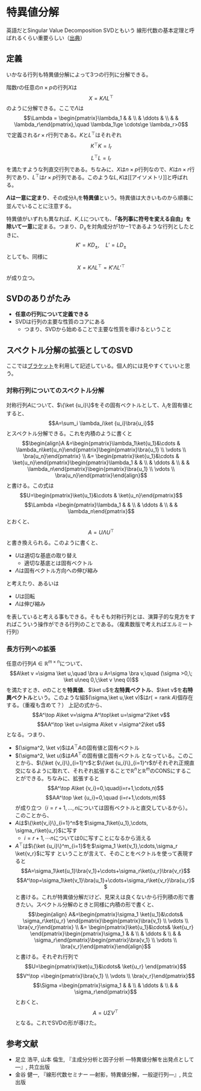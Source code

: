 # 特異値分解

英語だとSingular Value Decomposition
SVDともいう
線形代数の基本定理と呼ばれるくらい重要らしい（[出典](https://ogyahogya.hatenablog.com/entry/2019/12/30/%E7%89%B9%E7%95%B0%E5%80%A4%E5%88%86%E8%A7%A3)）

## 定義

いかなる行列も特異値分解によって3つの行列に分解できる。

階数$r$の任意の$n\times p$の行列$X$は
$$X=K\Lambda L^\top$$
のように分解できる。ここで$\Lambda$は
$$\Lambda = \begin{pmatrix}\lambda_1 & & \\ & \ddots &  \\ & & \lambda_r\end{pmatrix},\quad \lambda_1\ge \cdots\ge \lambda_r>0$$
で定義される$r\times r$行列である。$K$と$L^\top$はそれぞれ
$$K^\top K=I_r$$
$$L^\top L=I_r$$
を満たすような列直交行列である。ちなみに、$X$は$n\times p$行列なので、$K$は$n\times r$行列であり、$L^\top$は$r\times p$行列である。このような$L,K$は[[アイソメトリ]]と呼ばれる。

**$\Lambda$は一意に定まり**、その成分$\lambda_i$を**特異値**という。特異値は大きいものから順番に並んでいることに注意する。

特異値がいずれも異なれば、$K,L$についても、**「各列事に符号を変える自由」を除いて一意**に定まる。つまり、$D_{\pm}$を対角成分が$1$か$-1$であるような行列としたときに、
$$K'=KD_{\pm},\quad L'=LD_\pm$$
としても、同様に
$$X=K\Lambda L^\top=K'\Lambda L'^\top$$
が成り立つ。

## SVDのありがたみ

- **任意の行列について定義できる**
- SVDは行列の主要な性質のコアにある
  - つまり、SVDから始めることで主要な性質を導けるということ

## スペクトル分解の拡張としてのSVD

ここでは[ブラケット](../../quantum/quantum-information/braket.md)を利用して記述している。個人的には見やすくていいと思う。

### 対称行列についてのスペクトル分解

対称行列$A$について、$\{\ket {u_i}\}$をその固有ベクトルとして、$\lambda_i$を固有値とすると、
$$A=\sum_i \lambda_i\ket {u_i}\bra{u_i}$$
とスペクトル分解できる。これを内積のように書くと
$$\begin{align}A &=\begin{pmatrix}\lambda_1\ket{u_1}&\cdots & \lambda_n\ket{u_n}\end{pmatrix}\begin{pmatrix}\bra{u_1} \\ \vdots \\ \bra{u_n}\end{pmatrix} \\ &= \begin{pmatrix}\ket{u_1}&\cdots & \ket{u_n}\end{pmatrix}\begin{pmatrix}\lambda_1 & & \\ & \ddots & \\ & & \lambda_n\end{pmatrix}\begin{pmatrix}\bra{u_1} \\ \vdots \\ \bra{u_n}\end{pmatrix}\end{align}$$
と書ける。この式は
$$U=\begin{pmatrix}\ket{u_1}&\cdots & \ket{u_n}\end{pmatrix}$$
$$\Lambda =\begin{pmatrix}\lambda_1 & & \\ & \ddots & \\ & & \lambda_n\end{pmatrix}$$
とおくと、
$$A=U\Lambda U^\top$$
と書き換えられる。このように書くと、

- $U$は適切な基底の取り替え
  - 適切な基底とは固有ベクトル
- $\Lambda$は固有ベクトル方向への伸び縮み

と考えたり、あるいは

- $U$は回転
- $\Lambda$は伸び縮み

を表していると考える事もできる。そもそも対称行列とは、演算子的な見方をすればこういう操作ができる行列のことである。（複素数版で考えればエルミート行列）

### 長方行列への拡張

任意の行列$A\in \mathbb R^{m\times n}$について、
$$A\ket v =\sigma \ket u,\quad \bra u A=\sigma \bra v,\quad (\sigma >0,\; \ket u\neq 0,\;\ket v \neq 0)$$
を満たすとき、$\sigma$のことを**特異値**、$\ket u$を**左特異ベクトル**、$\ket v$を**右特異ベクトル**という。このような組$(\sigma,\ket u,\ket v)$は$r(=\mathrm{rank}\; A)$個存在する。（重複も含めて？）
上記の式から、
$$A^\top A\ket v=\sigma A^\top\ket u=\sigma^2\ket v$$
$$AA^\top \ket u=\sigma A\ket v =\sigma^2\ket u$$
となる。つまり、

- $(\sigma^2, \ket v)$は$A^\top A$の固有値と固有ベクトル
- $(\sigma^2, \ket u)$は$AA^\top$の固有値と固有ベクトル
となっている。このことから、$\{\ket {v_i}\}_{i=1}^r$と$\{\ket {u_i}\}_{i=1}^r$がそれぞれ正規直交になるように取れて、それぞれ拡張することで$\mathbb R^n$と$\mathbb R^m$のCONSにすることができる。ちなみに、拡張すると
$$A^\top A\ket {v_i}=0,\quad(i=r+1,\cdots,n)$$
$$AA^\top \ket {u_i}=0,\quad (i=r+1,\cdots,m)$$
が成り立つ（$i=r+1,...,n$については固有ベクトルと直交しているから）。このことから、
- $A$は$\{\ket{v_i}\}_{i=1}^n$を$\sigma_1\ket{u_1},\cdots, \sigma_r\ket{u_r}$に写す
  - $i=r+1,\cdots n$については$0$に写すことになるから消える
- $A^\top$は$\{\ket {u_i}\}^m_{i=1}$を$\sigma_1 \ket{v_1},\cdots,\sigma_r \ket{v_r}$に写す
ということが言えて、そのことをベクトルを使って表現すると
$$A=\sigma_1\ket{u_1}\bra{v_1}+\cdots+\sigma_r\ket{u_r}\bra{v_r}$$
$$A^\top=\sigma_1\ket{v_1}\bra{u_1}+\cdots+\sigma_r\ket{v_r}\bra{u_r}$$
と書ける。これが特異値分解だけど、見栄えは良くないから行列積の形で書きたい。スペクトル分解のときと同様に内積の形で書くと、
$$\begin{align} A&=\begin{pmatrix}\sigma_1 \ket{u_1}&\cdots& \sigma_r\ket{u_r} \end{pmatrix}\begin{pmatrix}\bra{v_1} \\ \vdots \\ \bra{v_r}\end{pmatrix} \\ &= \begin{pmatrix}\ket{u_1}&\cdots& \ket{u_r} \end{pmatrix}\begin{pmatrix}\sigma_1 & & \\ & \ddots & \\ & & \sigma_r\end{pmatrix}\begin{pmatrix}\bra{v_1} \\ \vdots \\ \bra{v_r}\end{pmatrix}\end{align}$$
と書ける。それぞれ行列で
$$U=\begin{pmatrix}\ket{u_1}&\cdots& \ket{u_r} \end{pmatrix}$$
$$V^\top =\begin{pmatrix}\bra{v_1} \\ \vdots \\ \bra{v_r}\end{pmatrix}$$
$$\Sigma =\begin{pmatrix}\sigma_1 & & \\ & \ddots & \\ & & \sigma_r\end{pmatrix}$$
とおくと、
$$A=U\Sigma V^\top$$
となる。これでSVDの形が導けた。

## 参考文献

- 足立 浩平, 山本 倫生, 『主成分分析と因子分析 ―特異値分解を出発点として―』, 共立出版
- 金谷 健一, 『線形代数セミナー ―射影，特異値分解，一般逆行列―』, 共立出版